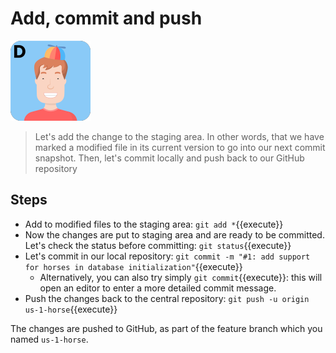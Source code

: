 # Add, commit and push

![Dan](../../assets/yellow-belt-devops-dojo/version-control/dan.png)

> Let's add the change to the staging area. In other words, that we have marked a modified file in its current version to go into our next commit snapshot.
> Then, let's commit locally and push back to our GitHub repository

## Steps

* Add to modified files to the staging area: `git add *`{{execute}}
* Now the changes are put to staging area and are ready to be committed. Let's check the status before committing: `git status`{{execute}}
* Let's commit in our local repository: `git commit -m "#1: add support for horses in database initialization"`{{execute}}
  * Alternatively, you can also try simply `git commit`{{execute}}: this will open an editor to enter a more detailed commit message.
* Push the changes back to the central repository: `git push -u origin us-1-horse`{{execute}}

The changes are pushed to GitHub, as part of the feature branch which you named `us-1-horse`.
